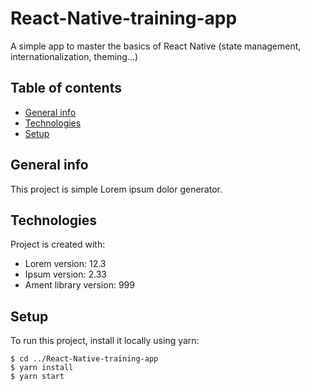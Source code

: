 # React-Native-training-app
A simple app to master the basics of React Native (state management, internationalization, theming...)

## Table of contents
* [General info](#general-info)
* [Technologies](#technologies)
* [Setup](#setup)

## General info
This project is simple Lorem ipsum dolor generator.
	
## Technologies
Project is created with:
* Lorem version: 12.3
* Ipsum version: 2.33
* Ament library version: 999
	
## Setup
To run this project, install it locally using yarn:
```
$ cd ../React-Native-training-app
$ yarn install
$ yarn start
```
